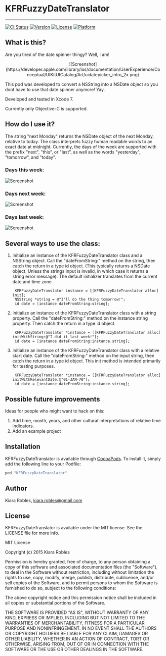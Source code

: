 # KFRFuzzyDateTranslator
---

[![CI Status](http://img.shields.io/travis/kiaraRobles/KFRFuzzyDateTranslator.svg?style=flat)](https://travis-ci.org/kiaraRobles/KFRFuzzyDateTranslator)
[![Version](https://img.shields.io/cocoapods/v/KFRFuzzyDateTranslator.svg?style=flat)](http://cocoapods.org/pods/KFRFuzzyDateTranslator)
[![License](https://img.shields.io/cocoapods/l/KFRFuzzyDateTranslator.svg?style=flat)](http://cocoapods.org/pods/KFRFuzzyDateTranslator)
[![Platform](https://img.shields.io/cocoapods/p/KFRFuzzyDateTranslator.svg?style=flat)](http://cocoapods.org/pods/KFRFuzzyDateTranslator)

## What is this?

Are you tired of the date spinner thingy? Well, I am! 

<center>![Screenshot](https://developer.apple.com/library/ios/documentation/UserExperience/Conceptual/UIKitUICatalog/Art/uidatepicker_intro_2x.png)</center>

This pod was developed to convert a NSString into a NSDate object so you dont have to use that date spinner anymore!
Yay.

Developed and tested in Xcode 7.

Currently only Objective-C is supported.

## How do I use it?
The string "next Monday" returns the NSDate object of the next Monday, relative to today. The class interprets fuzzy human readable words to an exact date at midnight. Currently, the days of the week are supported with the prefix "next", "this", or "last", as well as the words "yesterday", "tomorrow", and "today".

### Days this week:
![Screenshot](http://imgur.com/2bl8bRK.png)

### Days next week:
![Screenshot](http://imgur.com/4S8B91p.png)

### Days last week:
![Screenshot](http://imgur.com/TgSAweE.png)

## Several ways to use the class:
1. Initialize an instance of the KFRFuzzyDateTranslator class and a NSString object. Call the "dateFromString:" method on the string, then catch the return in a type id object. (This typically returns a NSDate object. Unless the strings input is invalid, in which case it returns a string error message). The default initializer translates from the current date and time zone. 

        KFRFuzzyDateTranslator instance = [[KFRFuzzyDateTranslator alloc] init];
        NSString *string = @"I'll do the thing tomorrow!";
        id date = [instance dateFromString:string];

2. Initialize an instance of the KFRFuzzyDateTranslator class with a string property. Call the "dateFromString:" method on the instance string property. Then catch the return in a type id object.

        KFRFuzzyDateTranslator *instance = [[KFRFuzzyDateTranslator alloc] initWithString:@"I did it last week!"];
        id date = [instance dateFromString:instance.string];

3. Initialize an instance of the KFRFuzzyDateTranslator class with a relative start date. Call the "dateFromString:" method on the input string, then catch the return in a type id object. This init method is intended primarily for testing purposes.

        KFRFuzzyDateTranslator *instance = [[KFRFuzzyDateTranslator alloc] initWithRelevantDate:@"01-JAN-70"];
        id date = [instance dateFromString:instance.string];

## Possible future improvements

Ideas for people who might want to hack on this:

1. Add time, month, years, and other cultural interpretations of relative time indicators.
2. Add an example project


## Installation

KFRFuzzyDateTranslator is available through [CocoaPods](http://cocoapods.org). To install
it, simply add the following line to your Podfile:

```ruby
pod "KFRFuzzyDateTranslator"
```

## Author

Kiara Robles, kiara.robles@gmail.com

## License

KFRFuzzyDateTranslator is available under the MIT license. See the LICENSE file for more info.

MIT License

Copyright (c) 2015 Kiara Robles

Permission is hereby granted, free of charge, to any person obtaining a copy of
this software and associated documentation files (the "Software"), to deal in
the Software without restriction, including without limitation the rights to use,
copy, modify, merge, publish, distribute, sublicense, and/or sell copies of the
Software, and to permit persons to whom the Software is furnished to do so,
subject to the following conditions:

The above copyright notice and this permission notice shall be included in all
copies or substantial portions of the Software.

THE SOFTWARE IS PROVIDED "AS IS", WITHOUT WARRANTY OF ANY KIND, EXPRESS OR
IMPLIED, INCLUDING BUT NOT LIMITED TO THE WARRANTIES OF MERCHANTABILITY, FITNESS
FOR A PARTICULAR PURPOSE AND NONINFRINGEMENT. IN NO EVENT SHALL THE AUTHORS OR
COPYRIGHT HOLDERS BE LIABLE FOR ANY CLAIM, DAMAGES OR OTHER LIABILITY, WHETHER
IN AN ACTION OF CONTRACT, TORT OR OTHERWISE, ARISING FROM, OUT OF OR IN
CONNECTION WITH THE SOFTWARE OR THE USE OR OTHER DEALINGS IN THE SOFTWARE.
